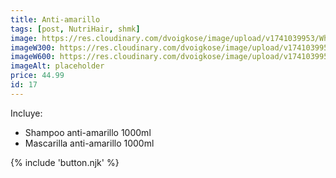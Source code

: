 ```yaml
---
title: Anti-amarillo
tags: [post, NutriHair, shmk]
image: https://res.cloudinary.com/dvoigkose/image/upload/v1741039953/WhatsApp_Image_2025-02-13_at_12.08.57_3_aaslxv.jpg
imageW300: https://res.cloudinary.com/dvoigkose/image/upload/v1741039953/w_300/WhatsApp_Image_2025-02-13_at_12.08.57_3_aaslxv.jpg
imageW600: https://res.cloudinary.com/dvoigkose/image/upload/v1741039953/w_600/WhatsApp_Image_2025-02-13_at_12.08.57_3_aaslxv.jpg
imageAlt: placeholder
price: 44.99
id: 17
---
```


Incluye:
<ul>
    <li>Shampoo anti-amarillo 1000ml</li>
    <li>Mascarilla anti-amarillo 1000ml</li>
</ul>

{% include 'button.njk' %}